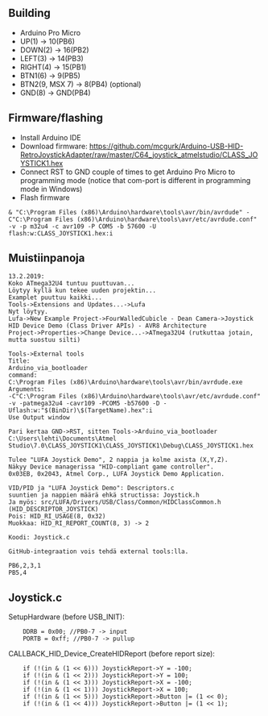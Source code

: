 ## Building
- Arduino Pro Micro
- UP(1) -> 10(PB6)
- DOWN(2) -> 16(PB2)
- LEFT(3) -> 14(PB3)
- RIGHT(4) -> 15(PB1)
- BTN1(6) -> 9(PB5)
- BTN2(9, MSX 7) -> 8(PB4) (optional)
- GND(8) -> GND(PB4)

## Firmware/flashing
- Install Arduino IDE
- Download firmware: https://github.com/mcgurk/Arduino-USB-HID-RetroJoystickAdapter/raw/master/C64_joystick_atmelstudio/CLASS_JOYSTICK1.hex
- Connect RST to GND couple of times to get Arduino Pro Micro to programming mode (notice that com-port is different in programming mode in Windows)
- Flash firmware
```
& "C:\Program Files (x86)\Arduino\hardware\tools\avr/bin/avrdude" -C"C:\Program Files (x86)\Arduino\hardware\tools\avr/etc/avrdude.conf" -v -p m32u4 -c avr109 -P COM5 -b 57600 -U flash:w:CLASS_JOYSTICK1.hex:i
```

## Muistiinpanoja
```
13.2.2019:
Koko ATmega32U4 tuntuu puuttuvan...
Löytyy kyllä kun tekee uuden projektin...
Examplet puuttuu kaikki...
Tools->Extensions and Updates...->Lufa
Nyt löytyy.
Lufa->New Example Project->FourWalledCubicle - Dean Camera->Joystick HID Device Demo (Class Driver APIs) - AVR8 Architecture
Project->Properties->Change Device...->ATmega32U4 (rutkuttaa jotain, mutta suostuu silti)

Tools->External tools
Title:
Arduino_via_bootloader
command:
C:\Program Files (x86)\Arduino\hardware\tools\avr/bin/avrdude.exe
Arguments:
-C"C:\Program Files (x86)\Arduino\hardware\tools\avr/etc/avrdude.conf" -v -patmega32u4 -cavr109 -PCOM5 -b57600 -D -Uflash:w:"$(BinDir)\$(TargetName).hex":i
Use Output window

Pari kertaa GND->RST, sitten Tools->Arduino_via_bootloader
C:\Users\lehti\Documents\Atmel Studio\7.0\CLASS_JOYSTICK1\CLASS_JOYSTICK1\Debug\CLASS_JOYSTICK1.hex

Tulee "LUFA Joystick Demo", 2 nappia ja kolme axista (X,Y,Z).
Näkyy Device managerissa "HID-compliant game controller".
0x03EB, 0x2043, Atmel Corp., LUFA Joystick Demo Application.

VID/PID ja "LUFA Joystick Demo": Descriptors.c
suuntien ja nappien määrä ehkä structissa: Joystick.h
Ja myös: src/LUFA/Drivers/USB/Class/Common/HIDClassCommon.h (HID_DESCRIPTOR_JOYSTICK)
Pois: HID_RI_USAGE(8, 0x32)
Muokkaa: HID_RI_REPORT_COUNT(8, 3) -> 2

Koodi: Joystick.c

GitHub-integraation vois tehdä external tools:lla.

PB6,2,3,1
PB5,4
```
## Joystick.c
SetupHardware (before USB_INIT):
```
	DDRB = 0x00; //PB0-7 -> input
	PORTB = 0xff; //PB0-7 -> pullup
```
  
CALLBACK_HID_Device_CreateHIDReport (before report size):
```
	if (!(in & (1 << 6))) JoystickReport->Y = -100;
	if (!(in & (1 << 2))) JoystickReport->Y = 100;
	if (!(in & (1 << 3))) JoystickReport->X = -100;
	if (!(in & (1 << 1))) JoystickReport->X = 100;
	if (!(in & (1 << 5))) JoystickReport->Button |= (1 << 0);
	if (!(in & (1 << 4))) JoystickReport->Button |= (1 << 1);
```

